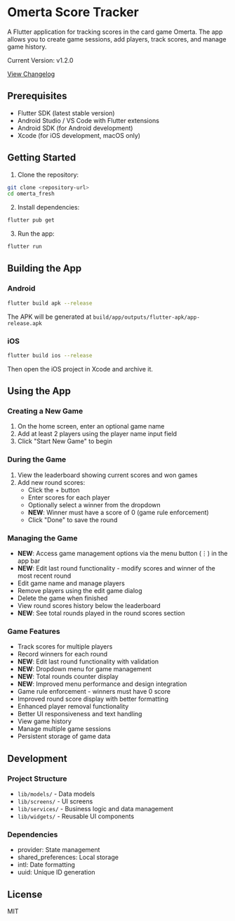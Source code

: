 # Omerta Score Tracker

A Flutter application for tracking scores in the card game Omerta. The app allows you to create game sessions, add players, track scores, and manage game history.

Current Version: v1.2.0

[View Changelog](CHANGELOG.md)

## Prerequisites

- Flutter SDK (latest stable version)
- Android Studio / VS Code with Flutter extensions
- Android SDK (for Android development)
- Xcode (for iOS development, macOS only)

## Getting Started

1. Clone the repository:
```bash
git clone <repository-url>
cd omerta_fresh
```

2. Install dependencies:
```bash
flutter pub get
```

3. Run the app:
```bash
flutter run
```

## Building the App

### Android
```bash
flutter build apk --release
```
The APK will be generated at `build/app/outputs/flutter-apk/app-release.apk`

### iOS
```bash
flutter build ios --release
```
Then open the iOS project in Xcode and archive it.

## Using the App

### Creating a New Game
1. On the home screen, enter an optional game name
2. Add at least 2 players using the player name input field
3. Click "Start New Game" to begin

### During the Game
1. View the leaderboard showing current scores and won games
2. Add new round scores:
   - Click the + button
   - Enter scores for each player
   - Optionally select a winner from the dropdown
   - **NEW**: Winner must have a score of 0 (game rule enforcement)
   - Click "Done" to save the round

### Managing the Game
- **NEW**: Access game management options via the menu button (⋮) in the app bar
- **NEW**: Edit last round functionality - modify scores and winner of the most recent round
- Edit game name and manage players
- Remove players using the edit game dialog
- Delete the game when finished
- View round scores history below the leaderboard
- **NEW**: See total rounds played in the round scores section

### Game Features
- Track scores for multiple players
- Record winners for each round
- **NEW**: Edit last round functionality with validation
- **NEW**: Dropdown menu for game management
- **NEW**: Total rounds counter display
- **NEW**: Improved menu performance and design integration
- Game rule enforcement - winners must have 0 score
- Improved round score display with better formatting
- Enhanced player removal functionality
- Better UI responsiveness and text handling
- View game history
- Manage multiple game sessions
- Persistent storage of game data

## Development

### Project Structure
- `lib/models/` - Data models
- `lib/screens/` - UI screens
- `lib/services/` - Business logic and data management
- `lib/widgets/` - Reusable UI components

### Dependencies
- provider: State management
- shared_preferences: Local storage
- intl: Date formatting
- uuid: Unique ID generation

## License

MIT

